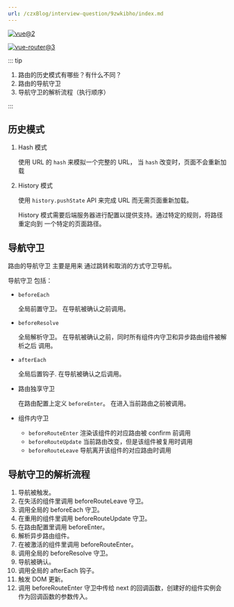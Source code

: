 ```yaml
---
url: /czxBlog/interview-question/9zwkibho/index.md
---
```

[![vue@2](https://img.shields.io/badge/vue-%402-brightgreen)](https://cn.vuejs.org/)

[![vue-router@3](https://img.shields.io/badge/vue--router-%403-brightgreen)](https://v3.router.vuejs.org/zh/)

::: tip

1. 路由的历史模式有哪些？有什么不同？
2. 路由的导航守卫
3. 导航守卫的解析流程（执行顺序）

:::

## 历史模式

1. Hash 模式

   使用 URL 的 `hash` 来模拟一个完整的 URL， 当 `hash` 改变时，页面不会重新加载

2. History 模式

   使用 `history.pushState` API 来完成 URL 而无需页面重新加载。

   History 模式需要后端服务器进行配置以提供支持。通过特定的规则，将路径重定向到 一个特定的页面路径。

## 导航守卫

路由的导航守卫 主要是用来 通过跳转和取消的方式守卫导航。

导航守卫 包括：

* `beforeEach`

  全局前置守卫。 在导航被确认之前调用。

* `beforeResolve`

  全局解析守卫。 在导航被确认之前，同时所有组件内守卫和异步路由组件被解析之后 调用。

* `afterEach`

  全局后置钩子. 在导航被确认之后调用。

* 路由独享守卫

  在路由配置上定义 `beforeEnter`。 在进入当前路由之前被调用。

* 组件内守卫

  * `beforeRouteEnter` 渲染该组件的对应路由被 confirm 前调用
  * `beforeRouteUpdate` 当前路由改变，但是该组件被复用时调用
  * `beforeRouteLeave` 导航离开该组件的对应路由时调用

## 导航守卫的解析流程

1. 导航被触发。
2. 在失活的组件里调用 beforeRouteLeave 守卫。
3. 调用全局的 beforeEach 守卫。
4. 在重用的组件里调用 beforeRouteUpdate 守卫。
5. 在路由配置里调用 beforeEnter。
6. 解析异步路由组件。
7. 在被激活的组件里调用 beforeRouteEnter。
8. 调用全局的 beforeResolve 守卫。
9. 导航被确认。
10. 调用全局的 afterEach 钩子。
11. 触发 DOM 更新。
12. 调用 beforeRouteEnter 守卫中传给 next 的回调函数，创建好的组件实例会作为回调函数的参数传入。
